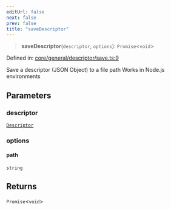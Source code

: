 ```yaml
---
editUrl: false
next: false
prev: false
title: "saveDescriptor"
---
```


> **saveDescriptor**(`descriptor`, `options`): `Promise`\<`void`\>

Defined in: [core/general/descriptor/save.ts:9](https://github.com/datisthq/dpkit/blob/5891634de8175d14853313e208ffbae144fd78eb/core/general/descriptor/save.ts#L9)

Save a descriptor (JSON Object) to a file path
Works in Node.js environments

## Parameters

### descriptor

[`Descriptor`](/reference/_dpkit/core/descriptor/)

### options

#### path

`string`

## Returns

`Promise`\<`void`\>
